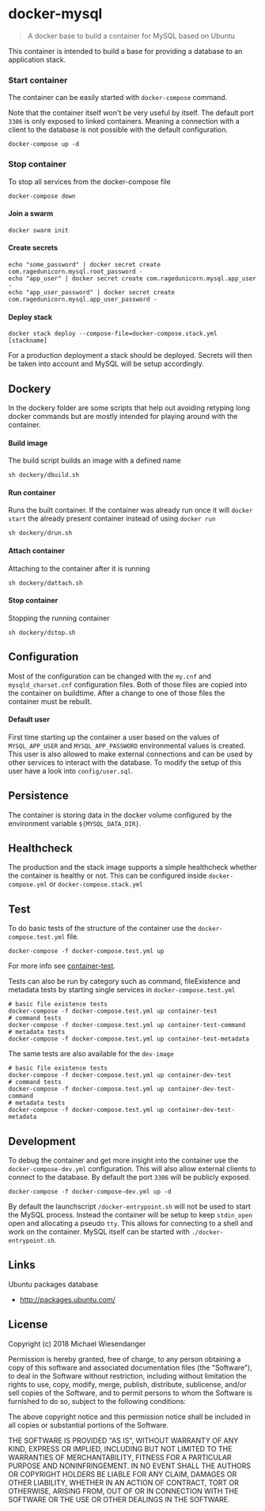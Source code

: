 # docker-mysql

> A docker base to build a container for MySQL based on Ubuntu

This container is intended to build a base for providing a database to an application stack.

### Start container

The container can be easily started with `docker-compose` command.

Note that the container itself won't be very useful by itself. The default port `3306` is only
exposed to linked containers. Meaning a connection with a client to the database is not possible with the default configuration.

```
docker-compose up -d
```

### Stop container

To stop all services from the docker-compose file

```
docker-compose down
```


#### Join a swarm

```
docker swarm init
```

#### Create secrets
```
echo "some_password" | docker secret create com.ragedunicorn.mysql.root_password -
echo "app_user" | docker secret create com.ragedunicorn.mysql.app_user -
echo "app_user_password" | docker secret create com.ragedunicorn.mysql.app_user_password -
```

#### Deploy stack
```
docker stack deploy --compose-file=docker-compose.stack.yml [stackname]
```

For a production deployment a stack should be deployed. Secrets will then be taken into account and MySQL will be setup accordingly.

## Dockery

In the dockery folder are some scripts that help out avoiding retyping long docker commands but are mostly intended for playing around with the container.

#### Build image

The build script builds an image with a defined name

```
sh dockery/dbuild.sh
```

#### Run container

Runs the built container. If the container was already run once it will `docker start` the already present container instead of using `docker run`

```
sh dockery/drun.sh
```

#### Attach container

Attaching to the container after it is running

```
sh dockery/dattach.sh
```

#### Stop container

Stopping the running container

```
sh dockery/dstop.sh
```

## Configuration

Most of the configuration can be changed with the `my.cnf` and `mysqld_charset.cnf` configuration files. Both of those files are copied into the container on buildtime. After a change to one of those files the container must be rebuilt.

#### Default user

First time starting up the container a user based on the values of `MYSQL_APP_USER` and `MYSQL_APP_PASSWORD` environmental values is created. This user is also allowed to make external connections and can be used by other services to interact with the database. To modify the setup of this user have a look into `config/user.sql`.

## Persistence

The container is storing data in the docker volume configured by the environment variable `${MYSQL_DATA_DIR}`.

## Healthcheck

The production and the stack image supports a simple healthcheck whether the container is healthy or not. This can be configured inside `docker-compose.yml` or `docker-compose.stack.yml`

## Test

To do basic tests of the structure of the container use the `docker-compose.test.yml` file.

`docker-compose -f docker-compose.test.yml up`

For more info see [container-test](https://github.com/RagedUnicorn/docker-container-test).

Tests can also be run by category such as command, fileExistence and metadata tests by starting single services in `docker-compose.test.yml`

```
# basic file existence tests
docker-compose -f docker-compose.test.yml up container-test
# command tests
docker-compose -f docker-compose.test.yml up container-test-command
# metadata tests
docker-compose -f docker-compose.test.yml up container-test-metadata
```

The same tests are also available for the `dev-image`

```
# basic file existence tests
docker-compose -f docker-compose.test.yml up container-dev-test
# command tests
docker-compose -f docker-compose.test.yml up container-dev-test-command
# metadata tests
docker-compose -f docker-compose.test.yml up container-dev-test-metadata
```

## Development

To debug the container and get more insight into the container use the `docker-compose-dev.yml`
configuration. This will also allow external clients to connect to the database. By default the port `3306` will be publicly exposed.

```
docker-compose -f docker-compose-dev.yml up -d
```

By default the launchscript `/docker-entrypoint.sh` will not be used to start the MySQL process. Instead the container will be setup to keep `stdin_open` open and allocating a pseudo `tty`. This allows for connecting to a shell and work on the container. MySQL itself can be started with `./docker-entrypoint.sh`.

## Links

Ubuntu packages database
- http://packages.ubuntu.com/

## License

Copyright (c) 2018 Michael Wiesendanger

Permission is hereby granted, free of charge, to any person obtaining
a copy of this software and associated documentation files (the
"Software"), to deal in the Software without restriction, including
without limitation the rights to use, copy, modify, merge, publish,
distribute, sublicense, and/or sell copies of the Software, and to
permit persons to whom the Software is furnished to do so, subject to
the following conditions:

The above copyright notice and this permission notice shall be
included in all copies or substantial portions of the Software.

THE SOFTWARE IS PROVIDED "AS IS", WITHOUT WARRANTY OF ANY KIND,
EXPRESS OR IMPLIED, INCLUDING BUT NOT LIMITED TO THE WARRANTIES OF
MERCHANTABILITY, FITNESS FOR A PARTICULAR PURPOSE AND
NONINFRINGEMENT. IN NO EVENT SHALL THE AUTHORS OR COPYRIGHT HOLDERS BE
LIABLE FOR ANY CLAIM, DAMAGES OR OTHER LIABILITY, WHETHER IN AN ACTION
OF CONTRACT, TORT OR OTHERWISE, ARISING FROM, OUT OF OR IN CONNECTION
WITH THE SOFTWARE OR THE USE OR OTHER DEALINGS IN THE SOFTWARE.
